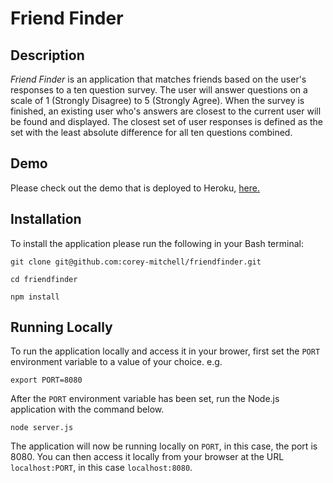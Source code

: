 # Friend Finder

## Description
*Friend Finder* is an application that matches friends based on the user's responses to a ten question survey. The user will answer questions on a scale of 1 (Strongly Disagree) to 5 (Strongly Agree). When the survey is finished, an existing user who's answers are closest to the current user will be found and displayed. The closest set of user responses is defined as the set with the least absolute difference for all ten questions combined.

## Demo

Please check out the demo that is deployed to Heroku, [here.](https://friend-finder-supreme.herokuapp.com/)

## Installation

To install the application please run the following in your Bash terminal:

```
git clone git@github.com:corey-mitchell/friendfinder.git

cd friendfinder

npm install
```

## Running Locally

To run the application locally and access it in your brower, first set the ```PORT``` environment variable to a value of your choice. e.g.

```
export PORT=8080
```

After the ```PORT``` environment variable has been set, run the Node.js application with the command below.

```
node server.js
```

The application will now be running locally on ```PORT```, in this case, the port is 8080. You can then access it locally from your browser at the URL ```localhost:PORT```, in this case ```localhost:8080```.
